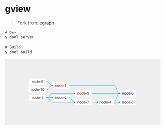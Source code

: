 gview
=====

> Fork from: [egraph](https://github.com/likr/egraph)

```
# Dev
$ dool server

# Build
$ dool build
```

![image](examples/img1.png)
